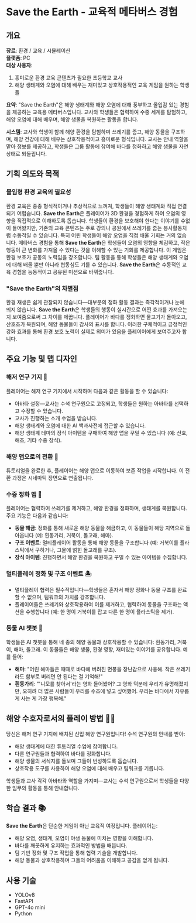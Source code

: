 # Save the Earth - 교육적 메타버스 경험

## 개요

**장르**: 환경 / 교육 / 시뮬레이션  
**플랫폼**: PC  
**대상 사용자**:  
1. 흥미로운 환경 교육 콘텐츠가 필요한 초등학교 교사  
2. 해양 생태계와 오염에 대해 배우는 재미있고 상호작용적인 교육 게임을 원하는 학생들

**요약**: "Save the Earth"은 해양 생태계와 해양 오염에 대해 풍부하고 몰입감 있는 경험을 제공하는 교육용 메타버스입니다. 교사와 학생들은 협력하여 수중 세계를 탐험하고, 해양 오염에 대해 배우며, 해양 생물을 복원하는 활동을 합니다.

**시스템**: 교사와 학생이 함께 해양 환경을 탐험하며 쓰레기를 줍고, 해양 동물을 구조하며, 해양 건강에 대해 배우는 상호작용적이고 흥미로운 형식입니다. 교사는 안내 역할을 맡아 정보를 제공하고, 학생들은 그룹 활동에 참여해 바다를 정화하고 해양 생물을 자연 상태로 되돌립니다.

## 기획 의도와 목적

### 몰입형 환경 교육의 필요성
환경 교육은 종종 형식적이거나 추상적으로 느껴져, 학생들이 해양 생태계와 직접 연결되기 어렵습니다. **Save the Earth**은 플레이어가 3D 환경을 경험하게 하여 오염의 영향을 직접적으로 이해하도록 돕습니다. 학생들이 환경을 보호해야 한다는 이야기를 수없이 들어왔지만, 기존의 교육 콘텐츠는 주로 강의나 공원에서 쓰레기를 줍는 봉사활동처럼 수동적일 수 있습니다. 특히 어린 학생들이 해양 오염을 직접 배울 기회는 거의 없습니다. 메타버스 경험을 통해 **Save the Earth**은 학생들이 오염의 영향을 체감하고, 작은 행동이 큰 변화를 가져올 수 있다는 것을 이해할 수 있는 기회를 제공합니다. 이 게임은 환경 보호가 공동의 노력임을 강조합니다. 팀 활동을 통해 학생들은 해양 생태계와 오염에 대해 배울 뿐만 아니라 협동심도 기를 수 있습니다. **Save the Earth**은 수동적인 교육 경험을 능동적이고 공유된 미션으로 바꿔줍니다.

### "Save the Earth"의 차별점
환경 재생은 쉽게 관찰되지 않습니다—대부분의 정화 활동 결과는 즉각적이거나 눈에 띄지 않습니다. **Save the Earth**은 학생들의 행동이 실시간으로 어떤 효과를 가져오는지 보여줌으로써 그 차이를 메꿉니다. 플레이어가 바다를 정화하면 물고기가 돌아오고, 산호초가 복원되며, 해양 동물들이 감사의 표시를 합니다. 이러한 구체적이고 긍정적인 강화 효과를 통해 환경 보호 노력이 실제로 의미가 있음을 플레이어에게 보여주고자 합니다.

## 주요 기능 및 맵 디자인

### 해저 연구 기지 🌊
플레이어는 해저 연구 기지에서 시작하며 다음과 같은 활동을 할 수 있습니다:
- 아바타 설정—교사는 수석 연구원으로 고정되고, 학생들은 원하는 아바타를 선택하고 수정할 수 있습니다.
- 교사가 진행하는 소개 수업을 받습니다.
- 해양 생태계와 오염에 대한 AI 백과사전에 접근할 수 있습니다.
- 해양 생태계 테마의 장식 아이템을 구매하여 해양 맵을 꾸밀 수 있습니다 (예: 산호, 해초, 기타 수중 장식).

### 해양 맵으로의 전환 🐠
튜토리얼을 완료한 후, 플레이어는 해양 맵으로 이동하여 보존 작업을 시작합니다. 이 전환 과정은 시네마틱 장면으로 연출됩니다.

### 수중 정화 맵 🦈
플레이어는 협력하여 쓰레기를 제거하고, 해양 환경을 정화하며, 생태계를 복원합니다. 주요 기능은 다음과 같습니다:
- **동물 해금**: 정화를 통해 새로운 해양 동물을 해금하고, 이 동물들이 해당 지역으로 돌아옵니다 (예: 흰동가리, 거북이, 돌고래, 해마).
- **구조 이벤트**: 멀티플레이어 활동을 통해 해양 동물을 구조합니다 (예: 거북이를 플라스틱에서 구하거나, 그물에 얽힌 돌고래를 구조).
- **장식 아이템**: 진행하면서 해양 환경을 복원하고 꾸밀 수 있는 아이템을 수집합니다.

### 멀티플레이 정화 및 구조 이벤트 🏝️
- 멀티플레이 협력은 필수적입니다—학생들은 혼자서 해양 정화나 동물 구조를 완료할 수 없으며, 팀워크의 가치를 강조합니다.
- 플레이어들은 쓰레기와 상호작용하여 이를 제거하고, 협력하여 동물을 구조하는 액션을 수행합니다 (예: 한 명이 거북이를 잡고 다른 한 명이 플라스틱을 제거).

### 동물 AI 챗봇 🦚
학생들은 AI 챗봇을 통해 네 종의 해양 동물과 상호작용할 수 있습니다: 흰동가리, 거북이, 해마, 돌고래. 이 동물들은 해양 생물, 환경 영향, 재미있는 이야기를 공유합니다. 예를 들어:
- **해마**: "어린 해마들은 때때로 바다에 버려진 면봉을 장난감으로 사용해. 작은 쓰레기라도 함부로 버리면 안 된다는 걸 기억해!"
- **흰동가리**: "'니모를 찾아서'라는 영화 들어봤어? 그 영화 덕분에 우리가 유명해졌지만, 오히려 더 많은 사람들이 우리를 수조에 넣고 싶어했어. 우리는 바다에서 자유롭게 사는 게 가장 행복해."

## 해양 수호자로서의 플레이 방법 🤴🌊

당신은 해저 연구 기지에 배치된 신입 해양 연구원입니다!
수석 연구원의 안내를 받아:
- 해양 생태계에 대한 튜토리얼 수업에 참여합니다.
- 다른 연구원들과 협력하여 바다를 정화합니다.
- 해양 생물의 서식지를 돌보며 그들이 번성하도록 돕습니다.
- 상호작용 도구를 사용하여 해양 오염에 대해 배우고 팀워크를 기릅니다.

학생들과 교사 각각 아바타와 역할을 가지며—교사는 수석 연구원으로서 학생들을 다양한 임무와 활동을 통해 안내합니다.

## 학습 결과 📚
**Save the Earth**은 단순한 게임이 아닌 교육적 여정입니다.
플레이어는:
- 해양 오염, 생태계, 오염이 야생 동물에 미치는 영향을 이해합니다.
- 바다를 깨끗하게 유지하는 효과적인 방법을 배웁니다.
- 팀 기반 정화 및 구조 작업을 통해 협력 기술을 개발합니다.
- 해양 동물과 상호작용하며 그들의 어려움을 이해하고 공감을 얻게 됩니다.

## 사용 기술
- YOLOv8
- FastAPI
- GPT-4o mini
- Python

